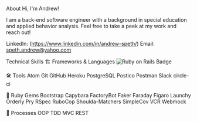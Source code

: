 About
Hi, I'm Andrew!

I am a back-end software engineer with a background in special education and applied behavior analysis.
Feel free to take a peek at my work and reach out!

LinkedIn: (https://www.linkedin.com/in/andrew-speth/) Email: speth.andrew@yahoo.com

Technical Skills
🏗   Frameworks & Languages
![Ruby on Rails Badge](https://img.shields.io/badge/Ruby%20on%20Rails-C00?logo=rubyonrails&logoColor=fff&style=for-the-badge)

🛠   Tools
Atom Git GitHub Heroku PostgreSQL Postico Postman Slack circle-ci

💎   Ruby Gems
Bootstrap Capybara FactoryBot Faker Faraday Figaro Launchy Orderly Pry RSpec RuboCop Shoulda-Matchers SimpleCov VCR Webmock

💬   Processes
OOP TDD MVC REST
